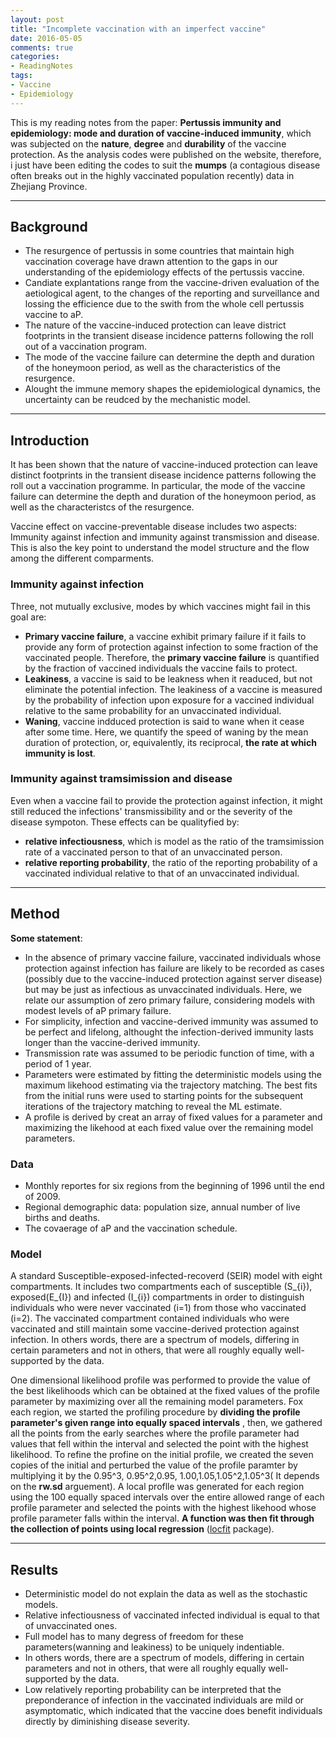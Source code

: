 ```yaml
---
layout: post
title: "Incomplete vaccination with an imperfect vaccine"
date: 2016-05-05
comments: true
categories: 
- ReadingNotes
tags:
- Vaccine
- Epidemiology
---
```


This is my reading notes from the paper: **Pertussis immunity and epidemiology: mode and duration of vaccine-induced immunity**, which was subjected on the **nature**, **degree** and **durability** of the vaccine protection.  As the analysis codes were published on the website, therefore, i just have been editing the codes to suit the **mumps** (a contagious disease often breaks out in the highly vaccinated population recently) data in Zhejiang Province.  

------------------------------------------------------------------

## Background

- The resurgence of pertussis in some countries that maintain high vaccination coverage have drawn attention to the gaps in our understanding of the epidemiology effects of the pertussis vaccine.
-  Candiate explantations range from the vaccine-driven evaluation of the aetiological agent, to the changes of the reporting and surveillance and lossing the efficience due to the swith from the whole cell pertussis vaccine to aP.
- The nature of the vaccine-induced protection can leave district footprints in the transient disease incidence patterns following the roll out of a vaccination program.
- The mode of the vaccine failure can determine the depth and duration of the honeymoon period, as well as the characteristics of the resurgence.
-  Alought the immune memory shapes the epidemiological dynamics, the uncertainty can be reudced by the mechanistic model.  

------------------------------------------------------------------

## Introduction

It has been shown that the nature of vaccine-induced protection can leave distinct footprints in the transient disease incidence patterns following the roll out a vaccination programme.  In particular, the mode of the vaccine failure can determine the depth and duration of the honeymoon period, as well as the characteristcs of the resurgence.   

Vaccine effect on vaccine-preventable disease includes two aspects: Immunity against infection and immunity against transmission and disease.  This is also the key point to understand the model structure and the flow among the different comparments. 

### Immunity against infection

Three, not mutually exclusive, modes by which vaccines might fail in this goal are:  

 - **Primary vaccine failure**, a vaccine exhibit primary failure if it fails to provide any form of protection against infection to some fraction of the vaccinated people. Therefore, the **primary vaccine failure** is quantified by the fraction of vaccined individuals the vaccine fails to protect.
 - **Leakiness**, a vaccine is said to be leakness when it readuced, but not eliminate the potential infection. The leakiness of a vaccine is measured by the probability of infection upon exposure for a vaccined individual relative to the same probability for an unvaccinated individual.
 - **Waning**, vaccine indduced protection is said to wane when it cease after some time. Here, we quantify the speed of waning by the mean duration of protection, or, equivalently, its reciprocal, **the rate at which immunity is lost**.  

### Immunity against tramsimission and disease

Even when a vaccine fail to provide the protection against infection, it might still reduced the infections' transmissibility and or the severity of the disease sympoton. These effects can be qualityfied by:  

- **relative infectiousness**, which is model as the ratio of the tramsimission rate of a vaccinated person to that of an unvaccinated person.
- **relative reporting probability**,  the ratio of the reporting probability of a vaccinated individual relative to that of an unvaccinated individual.  

------------------------------------------------------------------

## Method

 **Some statement**:   
 
-  In the absence of primary vaccine failure, vaccinated individuals whose protection against infection has failure are likely to be recorded as cases (possibly due to the vaccine-induced protection against server disease) but may be just as infectious as unvaccinated individuals.  Here, we relate our assumption of zero primary failure, considering models with modest levels of aP primary failure.
- For simplicity, infection and vaccine-derived immunity was assumed to be perfect and lifelong, althought the infection-derived immunity lasts longer than the vaccine-derived immunity.
- Transmission rate was assumed to be periodic function of time, with a period of 1 year.
- Parameters were estimated by fitting the deterministic models using the maximum likehood  estimating via the trajectory matching. The best fits from the initial runs were used to starting points for the subsequent iterations of the trajectory matching to reveal the ML estimate.
- A profile is derived by creat an array of fixed values for a parameter and maximizing the likehood at each fixed value over the remaining model parameters.  
 
### Data

 - Monthly reportes for six regions from the beginning of 1996 until the end of 2009.
 - Regional demographic data: population size, annual number of live births and deaths.
 - The covaerage of aP and the vaccination schedule.

### Model

A standard Susceptible-exposed-infected-recoverd (SEIR) model with eight compartments. It includes two compartments each of susceptible (S_{i}), exposed(E_{I}) and infected (I_{i})  compartments in order to  distinguish individuals who were never vaccinated (i=1) from those who vaccinated (i=2).  The vaccinated compartment contained individuals who were vaccinated and still maintain some vaccine-derived protection against infection. In others words, there are a spectrum of models, differing in certain parameters and not in others, that were all roughly equally well-supported by the data. 

One dimensional likelihood profile was performed to provide the value of the best likelihoods which can be obtained at the fixed values of the profile parameter by maximizing over all the remaining model parameters.  Fox each region, we started the profiling procedure by **dividing the profile parameter's given range into equally spaced intervals** , then,  we gathered all the points from the early searches where the profile parameter had values that fell within the interval and selected the point with the highest likelihood.  To refine the profine on the initial profile, we created the seven copies of the initial and perturbed the value of the profile paramter by multiplying it by the 0.95^3, 0.95^2,0.95, 1.00,1.05,1.05^2,1.05^3( It depends on the **rw.sd**  arguement).  A local proflle was generated for each region using the 100 equally spaced intervals over the entire allowed range of each profile parameter and selected the points with the highest likehood whose profile parameter falls within the interval. **A function was then fit through the collection of points using local regression** ([locfit](http://mirror.bjtu.edu.cn/cran/web/packages/locfit/index.html) package). 

------------------------------------------------------------------

## Results

- Deterministic  model do not explain the data as well as the stochastic models.
- Relative infectiousness of vaccinated infected individual is equal to that of unvaccinated ones.
- Full model has to many degress of freedom for these parameters(wanning and leakiness)
to be uniquely indentiable.  
- In others words, there are a spectrum of models, differing in certain parameters and not in others, that were all roughly equally well-supported by the data.   
- Low relatively reporting probability can be interpreted  that the preponderance of infection in the vaccinated individuals are mild or asymptomatic, which indicated that the vaccine does benefit individuals directly by diminishing disease severity. 
 
  
